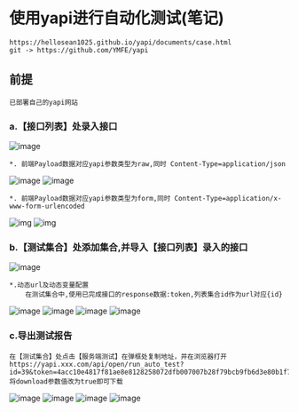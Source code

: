 # 使用yapi进行自动化测试(笔记)
    https://hellosean1025.github.io/yapi/documents/case.html
    git -> https://github.com/YMFE/yapi

## 前提
    已部署自己的yapi网站         

### a.【接口列表】处录入接口
   ![image](./img/api-add.png)
    
    *. 前端Payload数据对应yapi参数类型为raw,同时 Content-Type=application/json
   ![image](./img/payload-data-1.png)
   ![image](./img/payload-data-2.png) 
  
    *. 前端Payload数据对应yapi参数类型为form,同时 Content-Type=application/x-www-form-urlencoded
   ![img](./img/form-data-1.png)
   ![img](./img/form-data-2.png) 
    
### b.【测试集合】处添加集合,并导入【接口列表】录入的接口
   ![image](./img/api-test-group.png) 
    
    *.动态url及动态变量配置
        在测试集合中,使用已完成接口的response数据:token,列表集合id作为url对应{id}
   ![image](./img/dynamic-url-1.png)
   ![image](./img/dynamic-param.png)
   ![image](./img/dynamic-param-2.png)
   ![image](./img/dynamic-param-3.png)
   
### c.导出测试报告
    在【测试集合】处点击【服务端测试】在弹框处复制地址，并在浏览器打开
    https://yapi.xxx.com/api/open/run_auto_test?id=39&token=4acc10e4817f81ae8e8128258072dfb007007b28f79bcb9fb6d3e80b1f7d536b&mode=html&email=false&download=false
    将download参数值改为true即可下载
   ![image](./img/export-test-report-1.png)
   ![image](./img/export-test-report-2.png)
   ![image](./img/export-test-report-3.png)
   ![image](./img/export-test-report-4.png) 
